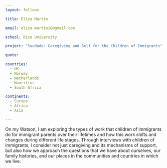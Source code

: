 ```yaml
---
layout: fellows

title: Eliza Martin

email: eliza.martin18@gmail.com

school: Rice University

project: "Saudade: Caregiving and Self for the Children of Immigrants"

quote: 

countries:
  - UK
  - Norway
  - Netherlands
  - Mauritius
  - South Africa

continents:
  - Europe
  - Africa
  - Asia

---
```


On my Watson, I am exploring the types of work that children of immigrants do for immigrant parents over their lifetimes and how this work shifts and changes during different life stages. Through interviews with children of immigrants, I consider not just caregiving and its mechanisms of support, but also how we approach the questions that we have about ourselves, our family histories, and our places in the communities and countries in which we live.